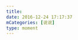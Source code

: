 ```yaml
---
title: 
date: 2016-12-24 17:17:37
mCategories: [说说]
type: moment
---
```


<div id="pics-20161224171737"></div>

<script src="/lib/moment/pics.js"></script>
<script>
var data = [
    {"link": "2016-12-24_000002.jpeg", "type": "shuoshuo"}
];
picsRender(data, "pics-20161224171737");
</script>
